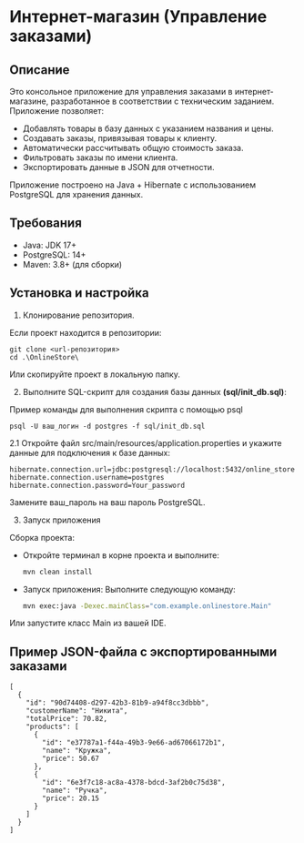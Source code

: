 # Интернет-магазин (Управление заказами)

## Описание

Это консольное приложение для управления заказами в интернет-магазине, разработанное в соответствии с техническим
заданием. Приложение позволяет:

- Добавлять товары в базу данных с указанием названия и цены.
- Создавать заказы, привязывая товары к клиенту.
- Автоматически рассчитывать общую стоимость заказа.
- Фильтровать заказы по имени клиента.
- Экспортировать данные в JSON для отчетности.

Приложение построено на Java + Hibernate с использованием PostgreSQL для хранения данных.

## Требования

- Java: JDK 17+
- PostgreSQL: 14+
- Maven: 3.8+ (для сборки)


## Установка и настройка

1. Клонирование репозитория.

Если проект находится в репозитории:

   ```
   git clone <url-репозитория>
   cd .\OnlineStore\
   ```

Или скопируйте проект в локальную папку.

2. Выполните SQL-скрипт для создания базы данных **(sql/init_db.sql)**:

Пример команды для выполнения скрипта с помощью psql

```psql -U ваш_логин -d postgres -f sql/init_db.sql```

2.1 Откройте файл src/main/resources/application.properties и укажите данные для подключения к базе данных:

````
hibernate.connection.url=jdbc:postgresql://localhost:5432/online_store
hibernate.connection.username=postgres
hibernate.connection.password=Your_password
````

Замените ваш_пароль на ваш пароль PostgreSQL.

3. Запуск приложения

Сборка проекта:

* Откройте терминал в корне проекта и выполните:
  ```bash 
  mvn clean install
  ```

* Запуск приложения:
  Выполните следующую команду:

  ```bash
  mvn exec:java -Dexec.mainClass="com.example.onlinestore.Main"
  ````

Или запустите класс Main из вашей IDE.

## Пример JSON-файла с экспортированными заказами

```
[
  {
    "id": "90d74408-d297-42b3-81b9-a94f8cc3dbbb",
    "customerName": "Никита",
    "totalPrice": 70.82,
    "products": [
      {
        "id": "e37787a1-f44a-49b3-9e66-ad67066172b1",
        "name": "Кружка",
        "price": 50.67
      },
      {
        "id": "6e3f7c18-ac8a-4378-bdcd-3af2b0c75d38",
        "name": "Ручка",
        "price": 20.15
      }
    ]
  }
]
```


